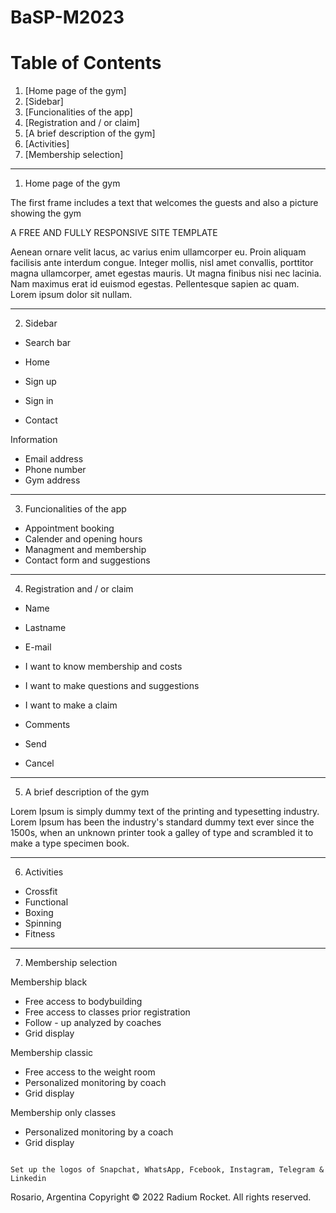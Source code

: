 # BaSP-M2023
# Table of Contents
1. [Home page of the gym]
2. [Sidebar]
3. [Funcionalities of the app]
4. [Registration and / or claim]
5. [A brief description of the gym]
6. [Activities]
7. [Membership selection]

***
1. Home page of the gym

The first frame includes a text that welcomes the guests and also a picture showing the gym 

A FREE AND FULLY RESPONSIVE SITE TEMPLATE

Aenean ornare velit lacus, ac varius enim ullamcorper eu. Proin aliquam facilisis ante interdum congue. Integer mollis, nisl amet convallis, porttitor magna ullamcorper, amet egestas mauris. Ut magna finibus nisi nec lacinia. Nam maximus erat id euismod egestas. Pellentesque sapien ac quam. Lorem ipsum dolor sit nullam.

***
2. Sidebar

- Search bar

- Home
- Sign up
- Sign in
- Contact

Information

- Email address
- Phone number 
- Gym address

***
3. Funcionalities of the app

- Appointment booking
- Calender and opening hours
- Managment and membership
- Contact form and suggestions

*** 
4. Registration and / or claim

- Name
- Lastname
- E-mail

- I want to know membership and costs
- I want to make questions and suggestions
- I want to make a claim

- Comments

- Send 
- Cancel

***
5.  A brief description of the gym

Lorem Ipsum is simply dummy text of the printing and typesetting industry. Lorem Ipsum has been the industry's standard dummy text ever since the 1500s, when an unknown printer took a galley of type and scrambled it to make a type specimen book.

*** 
6. Activities

- Crossfit 
- Functional
- Boxing
- Spinning
- Fitness

***
7. Membership selection

Membership black

- Free access to bodybuilding
- Free access to classes prior registration
- Follow - up analyzed by coaches
- Grid display

Membership classic

- Free access to the weight room
- Personalized monitoring by coach
- Grid display

Membership only classes

- Personalized monitoring by a coach
- Grid display

```

Set up the logos of Snapchat, WhatsApp, Fcebook, Instagram, Telegram & Linkedin

```
Rosario, Argentina
Copyright © 2022 Radium Rocket. All rights reserved.
